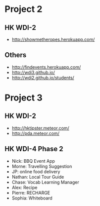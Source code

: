 # Project 2

## HK WDI-2

- http://showmetheropes.herokuapp.com/

## Others

- http://findevents.herokuapp.com/
- http://wdi3.github.io/
- http://wdi2.github.io/students/

# Project 3

## HK WDI-2

- http://hktipster.meteor.com/
- http://pda.meteor.com/

## HK WDI-4 Phase 2

- Nick: BBQ Event App
- Morne: Travelling Suggestion
- JP: online food delivery
- Nathan: Local Tour Guide
- Chase: Vocab Learning Manager
- Alex: Recipe
- Pierre: RECHARGE
- Sophia: Whiteboard